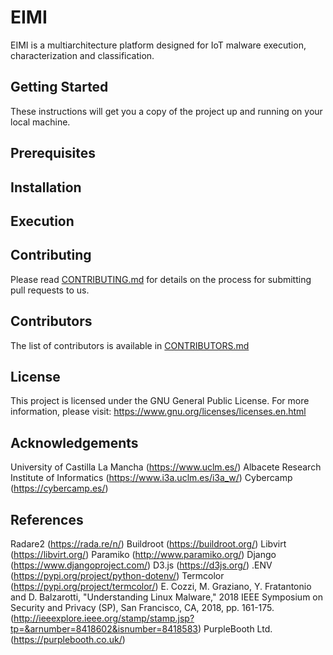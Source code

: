 # EIMI

EIMI is a multiarchitecture platform designed for IoT malware execution, characterization and classification.

## Getting Started

These instructions will get you a copy of the project up and running on your local machine. 

## Prerequisites

## Installation

## Execution

## Contributing

Please read [CONTRIBUTING.md](https://github.com/KM-11/EIMI/blob/master/CONTRIBUTING.md) for details on the process for submitting pull requests to us.

## Contributors

The list of contributors is available in [CONTRIBUTORS.md](https://github.com/KM-11/EIMI/blob/master/CONTRIBUTORS.md)

## License

This project is licensed under the GNU General Public License. For more information, please visit: https://www.gnu.org/licenses/licenses.en.html

## Acknowledgements

University of Castilla La Mancha (https://www.uclm.es/)
Albacete Research Institute of Informatics (https://www.i3a.uclm.es/i3a_w/)
Cybercamp (https://cybercamp.es/)

## References

Radare2 (https://rada.re/n/)
Buildroot (https://buildroot.org/)
Libvirt (https://libvirt.org/)
Paramiko (http://www.paramiko.org/)
Django (https://www.djangoproject.com/)
D3.js (https://d3js.org/)
.ENV (https://pypi.org/project/python-dotenv/)
Termcolor (https://pypi.org/project/termcolor/)
E. Cozzi, M. Graziano, Y. Fratantonio and D. Balzarotti, "Understanding Linux Malware," 2018 IEEE Symposium on Security and Privacy (SP), San Francisco, CA, 2018, pp. 161-175.
(http://ieeexplore.ieee.org/stamp/stamp.jsp?tp=&arnumber=8418602&isnumber=8418583)
PurpleBooth Ltd. (https://purplebooth.co.uk/)